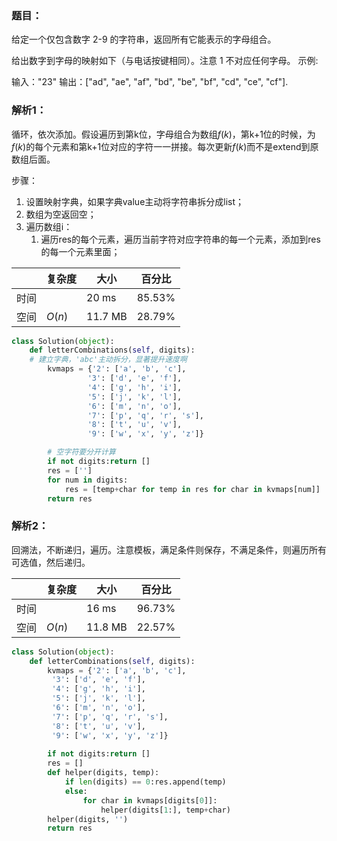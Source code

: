 ### 题目：
给定一个仅包含数字 2-9 的字符串，返回所有它能表示的字母组合。

给出数字到字母的映射如下（与电话按键相同）。注意 1 不对应任何字母。
示例:

输入："23"
输出：["ad", "ae", "af", "bd", "be", "bf", "cd", "ce", "cf"].

### 解析1：
循环，依次添加。假设遍历到第k位，字母组合为数组$f(k)$，第k+1位的时候，为$f(k)$的每个元素和第k+1位对应的字符一一拼接。每次更新$f(k)$而不是extend到原数组后面。

步骤：
1. 设置映射字典，如果字典value主动将字符串拆分成list；
2. 数组为空返回空；
3. 遍历数组i：
   1. 遍历res的每个元素，遍历当前字符对应字符串的每一个元素，添加到res的每一个元素里面；

|  |复杂度|大小|百分比|
|--|--|--|--|
|时间| |20 ms|85.53%|
|空间|$O(n)$|11.7 MB|28.79%|

```python
class Solution(object):
    def letterCombinations(self, digits):
    # 建立字典，'abc'主动拆分，显著提升速度啊
        kvmaps = {'2': ['a', 'b', 'c'],
                 '3': ['d', 'e', 'f'],
                 '4': ['g', 'h', 'i'],
                 '5': ['j', 'k', 'l'],
                 '6': ['m', 'n', 'o'],
                 '7': ['p', 'q', 'r', 's'],
                 '8': ['t', 'u', 'v'],
                 '9': ['w', 'x', 'y', 'z']}

        # 空字符要分开计算
        if not digits:return []
        res = ['']
        for num in digits:       
            res = [temp+char for temp in res for char in kvmaps[num]]
        return res
```

### 解析2：
回溯法，不断递归，遍历。注意模板，满足条件则保存，不满足条件，则遍历所有可选值，然后递归。

|  |复杂度|大小|百分比|
|--|--|--|--|
|时间| |16 ms|96.73%|
|空间|$O(n)$|11.8 MB|22.57%|

```python
class Solution(object):
    def letterCombinations(self, digits):
        kvmaps = {'2': ['a', 'b', 'c'],
         '3': ['d', 'e', 'f'],
         '4': ['g', 'h', 'i'],
         '5': ['j', 'k', 'l'],
         '6': ['m', 'n', 'o'],
         '7': ['p', 'q', 'r', 's'],
         '8': ['t', 'u', 'v'],
         '9': ['w', 'x', 'y', 'z']}
        
        if not digits:return []
        res = []
        def helper(digits, temp):
            if len(digits) == 0:res.append(temp)
            else:
                for char in kvmaps[digits[0]]:
                    helper(digits[1:], temp+char)   
        helper(digits, '')
        return res
```